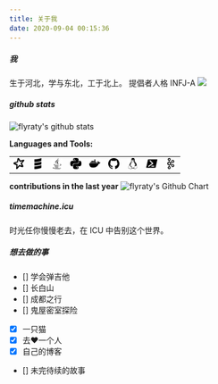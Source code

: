 ```yaml
---
title: 关于我
date: 2020-09-04 00:15:36
---
```

##### 我
生于河北，学与东北，工于北上。
提倡者人格 INFJ-A
![](https://tva1.sinaimg.cn/large/007S8ZIlly1gjdilxekkuj31np0u0wm2.jpg)

##### github stats
![flyraty's github stats](https://github-readme-stats.vercel.app/api?username=flyraty&show_icons=true)

**Languages and Tools:**

||||||||||
|---|---|--|--|--|--|--|--|--|
|<img height="20" src="./assets/apachespark.svg" title="Apache Spark">|<img height="20" src="./assets/scala.svg" title="Scala">|<img height="20" src="./assets/java.svg" title="Java">|<img height="20" src="./assets/python.svg" title="Python">|<img height="20" src="./assets/docker.svg" title="Docker">|<img height="20" src="./assets/github.svg" title="Github">|<img height="20" src="./assets/linux.svg" title="Linux">|<img height="20" src="./assets/powershell.svg" title="shell">|<img height="20" src="./assets/apachekafka.svg" title="Apache Kafka">|

**contributions in the last year**
<img src="http://ghchart.rshah.org/409ba5/flyraty" alt="flyraty's Github Chart" />

##### timemachine.icu
时光任你慢慢老去，在 ICU 中告别这个世界。

##### 想去做的事
- [] 学会弹吉他
- [] 长白山
- [] 成都之行
- [] 鬼屋密室探险
- [x] 一只猫
- [x] 去❤️一个人
- [x] 自己的博客
- [] 未完待续的故事




